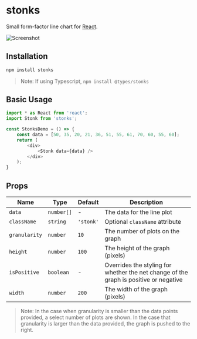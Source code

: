 # stonks

Small form-factor line chart for [React](https://github.com/facebook/react).

![Screenshot](https://user-images.githubusercontent.com/18599267/60739627-8707a480-9f17-11e9-8946-de8c0249b8ff.jpg)

## Installation

```bash
npm install stonks
```

> Note: If using Typescript, `npm install @types/stonks`

## Basic Usage

```javascript
import * as React from 'react';
import Stonk from 'stonks';

const StonksDemo = () => {
    const data = [50, 35, 20, 21, 36, 51, 55, 61, 70, 60, 55, 60];
    return (
        <div>
            <Stonk data={data} />
        </div>
    );
}
```

## Props

|Name|Type|Default|Description
|----|----|-------|-----------
|`data`|`number[]`|- |The data for the line plot
|`className`|`string`|`'stonk'`|Optional `className` attribute
|`granularity`|`number`|`10`|The number of plots on the graph
|`height`|`number`|`100`|The height of the graph (pixels)
|`isPositive`|`boolean`|-|Overrides the styling for whether the net change of the graph is positive or negative
|`width`|`number`|`200`|The width of the graph (pixels)

>Note: In the case when granularity is smaller than the data points provided, a select number of plots are shown. In the case that granularity is larger than the data provided, the graph is pushed to the right.

